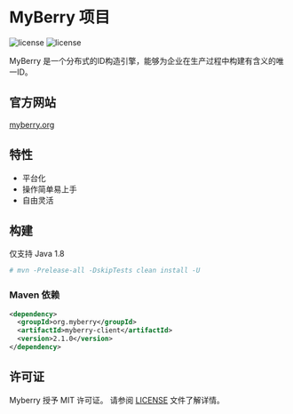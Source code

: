 # MyBerry 项目

![license](https://img.shields.io/badge/license-MIT-blue)
![license](https://img.shields.io/badge/release-v2.1.0-green)

MyBerry 是一个分布式的ID构造引擎，能够为企业在生产过程中构建有含义的唯一ID。

## 官方网站

[myberry.org](https://myberry.org)

## 特性

* 平台化
* 操作简单易上手
* 自由灵活

## 构建

仅支持 Java 1.8

```bash
# mvn -Prelease-all -DskipTests clean install -U
```

### Maven 依赖

```xml
<dependency>
  <groupId>org.myberry</groupId>
  <artifactId>myberry-client</artifactId>
  <version>2.1.0</version>
</dependency>
```

## 许可证

Myberry 授予 MIT 许可证。 请参阅 [LICENSE](https://myberry.org/license) 文件了解详情。